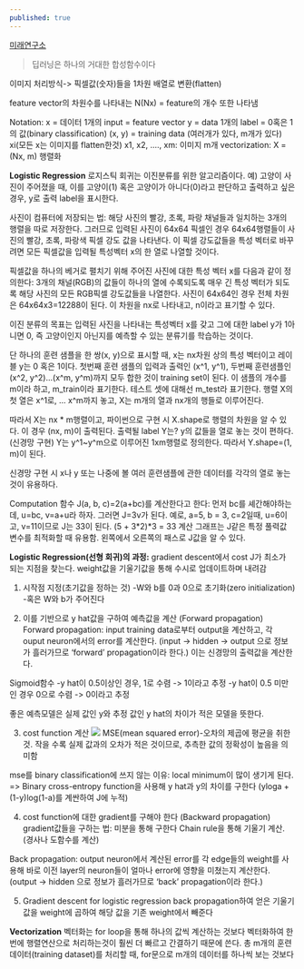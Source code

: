 ```yaml
---
published: true
---
```

[미래연구소](http://futurelab.creatorlink.net/)

> 딥러닝은 하나의 거대한 합성함수이다

이미지 처리방식-> 픽셀값(숫자)들을 1차원 배열로 변환(flatten)

feature vector의 차원수를 나타내는 N(Nx) = feature의 개수 또한 나타냄

Notation: 
x = 데이터 1개의 input = feature vector
y = data 1개의 label = 0혹은 1의 값(binary classification)
(x, y) = training data (여러개가 있다, m개가 있다)
xi(모든 x는 이미지를 flatten한것)
x1, x2, ...., xm: 이미지 m개
vectorization: X = (Nx, m) 행렬화

**Logistic Regression**
로지스틱 회귀는 이진분류를 위한 알고리즘이다.
예) 고양이 사진이 주어졌을 때, 이를 고양이(1) 혹은 고양이가 아니다(0)라고 판단하고 출력하고 싶은 경우,
y로 출력 label을 표시한다. 

사진이 컴퓨터에 저장되는 법: 해당 사진의 빨강, 초록, 파랑 채널들과 일치하는 3개의 행렬을 따로 저장한다. 그러므로 입력된 사진이 64x64 픽셀인 경우 64x64행렬들이 사진의 빨강, 초록, 파랑색 픽셀 강도 값을 나타낸다. 이 픽셀 강도값들을 특성 벡터로 바꾸려면 모든 픽셀값을 입력될 특성벡터 x의 한 열로 나열할 것이다.

픽셀값을 하나의 베거로 펼치기 위해 주어진 사진에 대한 특성 벡터 x를 다음과 같이 정의한다: 3개의 채널(RGB)의 값들이 하나의 열에 수록되도록 매우 긴 특성 벡터가 되도록 해당 사진의 모든 RGB픽셀 강도값들을 나열한다. 사진이 64x64인 경우 전체 차원은 64x64x3=12288이 된다. 이 차원을 nx로 나타내고, n이라고 표기할 수 있다.

이진 분류의 목표는 입력된 사진을 나타내는 특성벡터 x를 갖고 그에 대한 label y가 1아니면 0, 즉 고양이인지 아닌지를 예측할 수 있는 분류기를 학습하는 것이다.

단 하나의 훈련 샘플을 한 쌍(x, y)으로 표시할 때, x는 nx차원 상의 특성 벡터이고 레이블 y는 0 혹은 1이다. 첫번째 훈련 샘플의 입력과 출력인 (x^1, y^1), 두번째 훈련샘플인 (x^2, y^2)...(x^m, y^m)까지 모두 합한 것이 training set이 된다. 이 샘플의 개수를 m이라 하고, m_train이라 표기한다. 테스트 셋에 대해선 m_test라 표기한다. 행렬 X의 첫 열은 x^1로, ... x^m까지 놓고, X는 m개의 열과 nx개의 행들로 이루어진다.

따라서 X는 nx * m행렬이고, 파이썬으로 구현 시 X.shape로 행렬의 차원을 알 수 있다. 이 경우 (nx, m)이 출력된다. 
출력될 label Y는? y의 값들을 열로 놓는 것이 편하다.(신경망 구현) Y는 y^1~y^m으로 이루어진 1xm행렬로 정의한다. 따라서 Y.shape=(1, m)이 된다. 

신경망 구현 시 x나 y 또는 나중에 볼 여러 훈련샘플에 관한 데이터를 각각의 열로 놓는것이 유용하다.


Computation
함수 J(a, b, c)=2(a+bc)를 계산한다고 한다:
먼저 bc를 셰간해야하는데, u=bc, v=a+u라 하자.
그러면 J=3v가 된다.
예로, a=5, b = 3, c=2일때, u=6이고, v=11이므로 J는 33이 된다. (5 + 3*2)*3 = 33
계산 그래프는 J같은 특정 풀력값 변수를 최적화할 때 유용함. 왼쪽에서 오른쪽의 패스로 J값을 알 수 있다.

**Logistic Regression(선형 회귀)의 과정:**
gradient descent에서 cost J가 최소가 되는 지점을 찾는다.
weight값을 기울기값을 통해 수시로 업데이트하며 내려감

1. 시작점 지정(초기값을 정하는 것)
-W와 b를 0과 0으로 초기화(zero initialization)
-혹은 W와 b가 주어진다

2. 이를 기반으로 y hat값을 구하여 예측값을 계산 (Forward propagation)
Forward propagation: input training data로부터 output을 계산하고, 각 ouput neuron에서의 error를 계산한다. (input -> hidden -> output 으로 정보가 흘러가므로 ‘forward’ propagation이라 한다.) 이는 신경망의 출력값을 계산한다.

Sigmoid함수
-y hat이 0.5이상인 경우, 1로 수렴 -> 1이라고 추정
-y hat이 0.5 미만인 경우 0으로 수렴 -> 0이라고 추정

좋은 예측모델은 실제 값인 y와 추정 값인 y hat의 차이가 적은 모델을 뜻한다.

3. cost function 계산
![]({{site.baseurl}}/https://wikimedia.org/api/rest_v1/media/math/render/svg/67b9ac7353c6a2710e35180238efe54faf4d9c15)
MSE(mean squared error)-오차의 제곱에 평균을 취한 것. 작을 수록 실제 값과의
오차가 적은 것이므로, 추측한 값의 정확성이 높음을 의미함

mse를 binary classification에 쓰지 않는 이유: local minimum이 많이 생기게 된다.
=> Binary cross-entropy function을 사용해 y hat과 y의 차이를 구한다 (yloga + (1-y)log(1-a)를 계싼하여 J에 누적)

4. cost function에 대한 gradient를 구해야 한다 (Backward propagation)
gradient값들을 구하는 법: 미분을 통해 구한다
Chain rule을 통해 기울기 계산. (경사나 도함수를 계산)

Back propagation: output neuron에서 계산된 error를 각 edge들의 weight를 사용해 바로 이전 layer의 neuron들이 얼마나 error에 영향을 미쳤는지 계산한다. (output -> hidden 으로 정보가 흘러가므로 ‘back’ propagation이라 한다.)

5. Gradient descent for logistic regression
back propagation하여 얻은 기울기 값을 weight에 곱하여 해당 값을 기존 weight에서 빼준다



**Vectorization**
벡터화는 for loop을 통해 하나의 값씩 계산하는 것보다 벡터화하여
한번에 행렬연산으로 처리하는것이 훨씬 더 빠르고 간결하기 때문에 쓴다.
총 m개의 훈련 데이터(training dataset)를 처리할 때, for문으로 m개의 데이터를 하나씩 보는 것보다